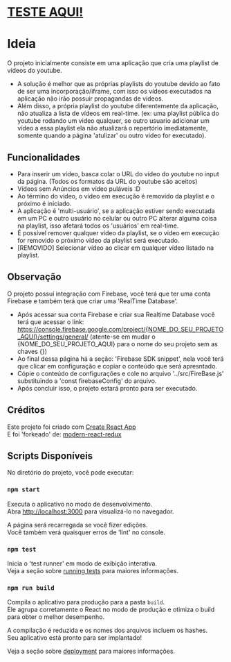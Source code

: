 # [TESTE AQUI!](https://app.jhonnatanmesquita.me/djzao/)

# Ideia

O projeto inicialmente consiste em uma aplicação que cria uma playlist de vídeos do youtube. <br>
- A solução é melhor que as próprias playlists do youtube devido ao fato de ser uma incorporação/iframe, com isso os vídeos executados na aplicação não irão possuir propagandas de vídeos. <br>
- Além disso, a própria playlist do youtube diferentemente da aplicação, não atualiza a lista de vídeos em real-time. (ex: uma playlist pública do youtube rodando um video qualquer, se outro usuario adicionar um vídeo a essa playlist ela não atualizará o repertório imediatamente, somente quando a página 'atulizar' ou outro video for executado). <br>

	
## Funcionalidades

- Para inserir um vídeo, basca colar o URL do vídeo do youtube no input da página. (Todos os formatos da URL do youtube são aceitos) <br>
- Vídeos sem Anúncios em vídeo puláveis :D
- Ao término do vídeo, o vídeo em execução é removido da playlist e o próximo é iniciado.
- A aplicação é 'multi-usuário', se a aplicação estiver sendo executada em um PC e outro usuário no celular ou outro PC alterar alguma coisa na playlist, isso afetará todos os 'usuários' em real-time.
- É possível remover qualquer vídeo da playlist, se o video em execução for removido o próximo vídeo da playlist será executado.
- [REMOVIDO] Selecionar vídeo ao clicar em qualquer vídeo listado na playlist.

## Observação

O projeto possuí integração com Firebase, você terá que ter uma conta Firebase e também terá que criar uma 'RealTime Database'. <br>
- Após acessar sua conta Firebase e criar sua Realtime Database você terá que acessar o link: https://console.firebase.google.com/project/{NOME_DO_SEU_PROJETO_AQUI}/settings/general/ (atente-se em mudar o {NOME_DO_SEU_PROJETO_AQUI} para o nome do seu projeto sem as chaves {}) <br>
- Ao final dessa página há a seção: 'Firebase SDK snippet', nela você terá que clicar em configuração e copiar o conteúdo que será apresntado. <br>
- Cópie o conteúdo de configurações e cole no arquivo '../src/FireBase.js' substituindo a 'const firebaseConfig' do arquivo.
- Após concluir isso, o projeto estará pronto para ser executado.

## Créditos

Este projeto foi criado com [Create React App](https://github.com/facebook/create-react-app) <br>
E foi 'forkeado' de: [modern-react-redux](https://github.com/anarsultani97/modern-react-redux)

## Scripts Disponíveis

No diretório do projeto, você pode executar:

### `npm start`

Executa o aplicativo no modo de desenvolvimento.<br>
Abra [http://localhost:3000](http://localhost:3000) para visualizá-lo no navegador.

A página será recarregada se você fizer edições.<br>
Você também verá quaisquer erros de 'lint' no console.

### `npm test`

Inicia o 'test runner' em modo de exibição interativa.<br>
Veja a seção sobre [running tests](https://facebook.github.io/create-react-app/docs/running-tests) para maiores informações.

### `npm run build`

Compila o aplicativo para produção para a pasta `build`.<br>
Ele agrupa corretamente o React no modo de produção e otimiza o build para obter o melhor desempenho.

A compilação é reduzida e os nomes dos arquivos incluem os hashes.<br>
Seu aplicativo está pronto para ser implantado!

Veja a seção sobre [deployment](https://facebook.github.io/create-react-app/docs/deployment) para maiores informações.
